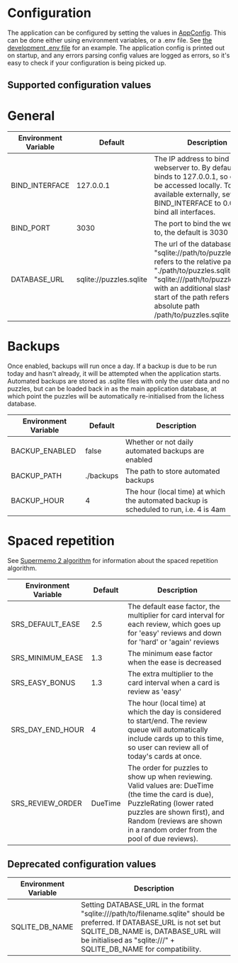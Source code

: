 # Configuration
The application can be configured by setting the values in <a href="https://github.com/catchouli/better_tactics/blob/main/src/app.rs#L17">AppConfig</a>. This can be done either using environment variables, or a .env file. See <a href="https://github.com/catchouli/better_tactics/blob/main/.env">the development .env file</a> for an example. The application config is printed out on startup, and any errors parsing config values are logged as errors, so it's easy to check if your configuration is being picked up.

## Supported configuration values

# General
| Environment Variable | Default | Description |
| --- | --- | --- |
| BIND_INTERFACE | 127.0.0.1 | The IP address to bind the webserver to. By default, it binds to 127.0.0.1, so can only be accessed locally. To make it available externally, set BIND_INTERFACE to 0.0.0.0 to bind all interfaces. |
| BIND_PORT | 3030 | The port to bind the web server to, the default is 3030 |
| DATABASE_URL | sqlite://puzzles.sqlite | The url of the database. "sqlite://path/to/puzzles.sqlite" refers to the relative path "./path/to/puzzles.sqlite", while "sqlite:///path/to/puzzles.sqlite" with an additional slash at the start of the path refers to the absolute path /path/to/puzzles.sqlite |

# Backups
Once enabled, backups will run once a day. If a backup is due to be run today and hasn't already, it will be attempted when the application starts. Automated backups are stored as .sqlite files with only the user data and no puzzles, but can be loaded back in as the main application database, at which point the puzzles will be automatically re-initialised from the lichess database.

| Environment Variable | Default | Description |
| --- | --- | --- |
| BACKUP_ENABLED | false | Whether or not daily automated backups are enabled |
| BACKUP_PATH | ./backups | The path to store automated backups |
| BACKUP_HOUR | 4 | The hour (local time) at which the automated backup is scheduled to run, i.e. 4 is 4am |

# Spaced repetition
See <a href="https://super-memory.com/english/ol/sm2.htm">Supermemo 2 algorithm</a> for information about the spaced repetition algorithm.

| Environment Variable | Default | Description |
| --- | --- | --- |
| SRS_DEFAULT_EASE | 2.5 | The default ease factor, the multiplier for card interval for each review, which goes up for 'easy' reviews and down for 'hard' or 'again' reviews |
| SRS_MINIMUM_EASE | 1.3 | The minimum ease factor when the ease is decreased |
| SRS_EASY_BONUS | 1.3 | The extra multiplier to the card interval when a card is review as 'easy' |
| SRS_DAY_END_HOUR | 4 | The hour (local time) at which the day is considered to start/end. The review queue will automatically include cards up to this time, so user can review all of today's cards at once. |
| SRS_REVIEW_ORDER | DueTime | The order for puzzles to show up when reviewing. Valid values are: DueTime (the time the card is due), PuzzleRating (lower rated puzzles are shown first), and Random (reviews are shown in a random order from the pool of due reviews).|

## Deprecated configuration values
| Environment Variable | Description |
| ---  | --- |
| SQLITE_DB_NAME | Setting DATABASE_URL in the format "sqlite:///path/to/filename.sqlite" should be preferred. If DATABASE_URL is not set but SQLITE_DB_NAME is, DATABASE_URL will be initialised as "sqlite:///" + SQLITE_DB_NAME for compatibility. |
